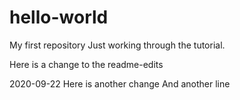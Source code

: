 # hello-world
My first repository
Just working through the tutorial. 

Here is a change to the readme-edits

2020-09-22 Here is another change
And another line
